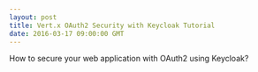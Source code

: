 ```yaml
---
layout: post
title: Vert.x OAuth2 Security with Keycloak Tutorial
date: 2016-03-17 09:00:00 GMT
---
```


How to secure your web application with OAuth2 using Keycloak?

<amp-youtube data-videoid="c20igjL69Mo" layout="responsive" width="480" height="270"></amp-youtube>
